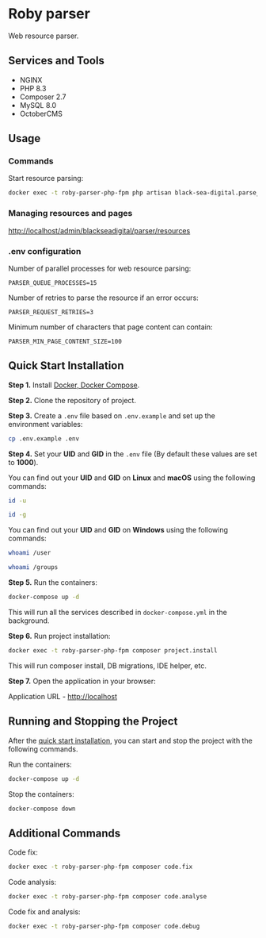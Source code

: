 # Roby parser

Web resource parser.

## Services and Tools

- NGINX
- PHP 8.3
- Composer 2.7
- MySQL 8.0
- OctoberCMS

## Usage

### Commands

Start resource parsing:

```bash
docker exec -t roby-parser-php-fpm php artisan black-sea-digital.parse_resources
```

### Managing resources and pages

[http://localhost/admin/blackseadigital/parser/resources](http://localhost/admin/blackseadigital/parser/resources)

### .env configuration

Number of parallel processes for web resource parsing:

```angular2html
PARSER_QUEUE_PROCESSES=15
```

Number of retries to parse the resource if an error occurs:

```angular2html
PARSER_REQUEST_RETRIES=3
```

Minimum number of characters that page content can contain:

```angular2html
PARSER_MIN_PAGE_CONTENT_SIZE=100
```

## Quick Start Installation

**Step 1.** Install [Docker, Docker Compose](https://www.docker.com/products/docker-desktop/).

**Step 2.** Clone the repository of project.

**Step 3.** Create a `.env` file based on `.env.example` and set up the environment variables:

```bash
cp .env.example .env
```

**Step 4.** Set your **UID** and **GID** in the `.env` file (By default these values are set to **1000**).


You can find out your **UID** and **GID** on **Linux** and **macOS** using the following commands:

 ```bash
id -u
```

```bash
id -g
```

You can find out your **UID** and **GID** on **Windows** using the following commands:

```bash
whoami /user
```

```bash
whoami /groups
```

**Step 5.** Run the containers:

```bash
docker-compose up -d
```

This will run all the services described in `docker-compose.yml` in the background.

**Step 6.** Run project installation:

```bash
docker exec -t roby-parser-php-fpm composer project.install
```

This will run composer install, DB migrations, IDE helper, etc.

**Step 7.** Open the application in your browser:

Application URL - [http://localhost](http://localhost)

## Running and Stopping the Project

After the [quick start installation](#Quick-Start-Installation), you can start and stop the project with the following commands.

Run the containers:

```bash
docker-compose up -d
```

Stop the containers:

```bash
docker-compose down
```

## Additional Commands

Code fix:

```bash
docker exec -t roby-parser-php-fpm composer code.fix
```

Code analysis:

```bash
docker exec -t roby-parser-php-fpm composer code.analyse
```

Code fix and analysis:

```bash
docker exec -t roby-parser-php-fpm composer code.debug
```
